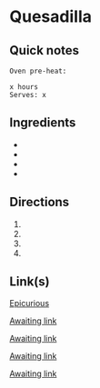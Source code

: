# Quesadilla

## Quick notes 
```
Oven pre-heat: 

x hours
Serves: x
```

## Ingredients
+ 
+ 
+ 
+ 


## Directions
1. 


1. 


1. 


1. 


## Link(s)
[Epicurious](https://www.youtube.com/watch?v=4LJWiGPt7P0&pp=2AZE)

[Awaiting link](url)

[Awaiting link](url)

[Awaiting link](url)

[Awaiting link](url)
